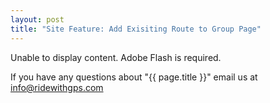 ```yaml
---
layout: post
title: "Site Feature: Add Exisiting Route to Group Page"
---
```


<object id="scPlayer"  width="700" height="400" type="application/x-shockwave-flash" data="http://content.screencast.com/users/TravCaldwell/folders/Jing/media/1543bb9f-ebfc-49ea-9139-258870d118e2/jingswfplayer.swf" > <param name="movie" value="http://content.screencast.com/users/TravCaldwell/folders/Jing/media/1543bb9f-ebfc-49ea-9139-258870d118e2/jingswfplayer.swf" /> <param name="quality" value="high" /> <param name="bgcolor" value="#FFFFFF" /> <param name="flashVars" value="thumb=http://content.screencast.com/users/TravCaldwell/folders/Jing/media/1543bb9f-ebfc-49ea-9139-258870d118e2/FirstFrame.jpg&containerwidth=1266&containerheight=650&content=http://content.screencast.com/users/TravCaldwell/folders/Jing/media/1543bb9f-ebfc-49ea-9139-258870d118e2/00000001.swf&blurover=false" /> <param name="allowFullScreen" value="true" /> <param name="scale" value="showall" /> <param name="allowScriptAccess" value="always" /> <param name="base" value="http://content.screencast.com/users/TravCaldwell/folders/Jing/media/1543bb9f-ebfc-49ea-9139-258870d118e2/" /> Unable to display content. Adobe Flash is required.</object>

If you have any questions about "{{ page.title }}" email us at <a href="mailto:info@ridewithgps.com">info@ridewithgps.com</a>
